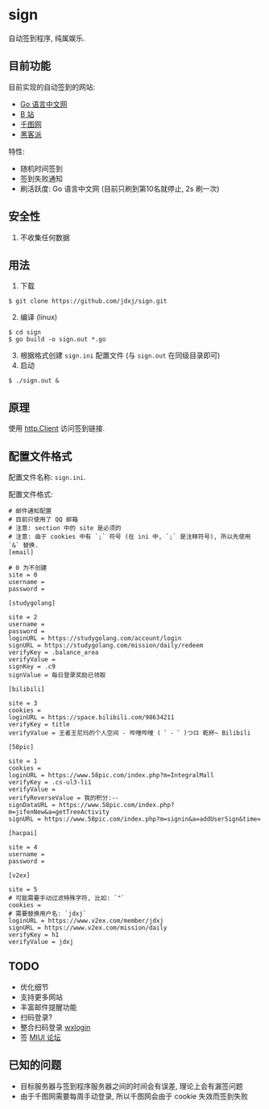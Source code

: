 # sign

自动签到程序, 纯属娱乐.

## 目前功能

目前实现的自动签到的网站:

- [Go 语言中文网](https://studygolang.com/)
- [B 站](https://www.bilibili.com/)
- [千图网](https://www.58pic.com/)
- [黑客派](https://hacpai.com/)

特性:

- 随机时间签到
- 签到失败通知
- 刷活跃度: Go 语言中文网 (目前只刷到第10名就停止, 2s 刷一次)

## 安全性

1. 不收集任何数据

## 用法

1. 下载

```
$ git clone https://github.com/jdxj/sign.git
```

2. 编译 (linux)

```
$ cd sign
$ go build -o sign.out *.go
```

3. 根据格式创建 `sign.ini` 配置文件 (与 `sign.out` 在同级目录即可)
4. 启动

```
$ ./sign.out &
```

## 原理

使用 [http.Client](https://golang.org/pkg/net/http/#Client) 访问签到链接.

## 配置文件格式

配置文件名称: `sign.ini`.

配置文件格式:

```
# 邮件通知配置
# 目前只使用了 QQ 邮箱
# 注意: section 中的 site 是必须的
# 注意: 由于 cookies 中有 `;` 符号 (在 ini 中, `;` 是注释符号), 所以先使用 `&` 替换.
[email]

# 0 为不创建
site = 0
username =
password =

[studygolang]

site = 2
username =
password =
loginURL = https://studygolang.com/account/login
signURL = https://studygolang.com/mission/daily/redeem
verifyKey = .balance_area
verifyValue =
signKey = .c9
signValue = 每日登录奖励已领取

[bilibili]

site = 3
cookies =
loginURL = https://space.bilibili.com/98634211
verifyKey = title
verifyValue = 王者王尼玛的个人空间 - 哔哩哔哩 ( ゜- ゜)つロ 乾杯~ Bilibili

[58pic]

site = 1
cookies =
loginURL = https://www.58pic.com/index.php?m=IntegralMall
verifyKey = .cs-ul3-li1
verifyValue =
verifyReverseValue = 我的积分:--
signDataURL = https://www.58pic.com/index.php?m=jifenNew&a=getTreeActivity
signURL = https://www.58pic.com/index.php?m=signin&a=addUserSign&time=

[hacpai]

site = 4
username =
password =

[v2ex]

site = 5
# 可能需要手动过滤特殊字符, 比如: `"`
cookies =
# 需要替换用户名: `jdxj`
loginURL = https://www.v2ex.com/member/jdxj
signURL = https://www.v2ex.com/mission/daily
verifyKey = h1
verifyValue = jdxj
```

## TODO

- 优化细节
- 支持更多网站
- 丰富邮件提醒功能
- 扫码登录?
- 整合扫码登录 [wxlogin](https://github.com/jdxj/wxlogin)
- 签 [MIUI 论坛](https://www.miui.com/index.html)

## 已知的问题

- 目标服务器与签到程序服务器之间的时间会有误差, 理论上会有漏签问题
- 由于千图网需要每周手动登录, 所以千图网会由于 cookie 失效而签到失败

